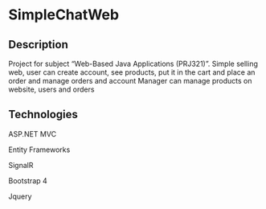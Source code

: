 # SimpleChatWeb

## Description

Project for subject “Web-Based Java Applications (PRJ321)”.
Simple selling web, user can create account, see products, put it in the cart and place an order and manage orders and account
Manager can manage products on website, users and orders

## Technologies

  ASP.NET MVC
  
  Entity Frameworks
  
  SignalR
  
  Bootstrap 4
  
  Jquery
